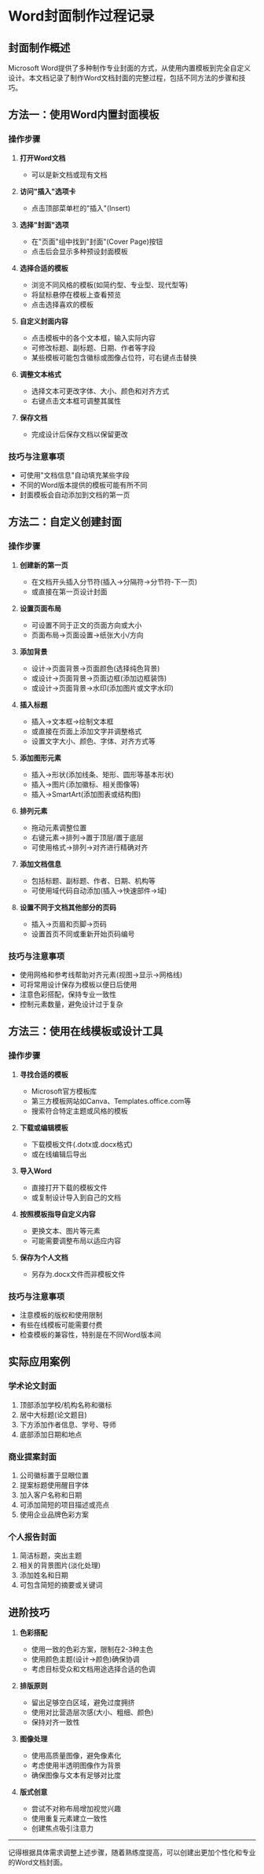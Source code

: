 # Word封面制作过程记录

## 封面制作概述

Microsoft Word提供了多种制作专业封面的方式，从使用内置模板到完全自定义设计。本文档记录了制作Word文档封面的完整过程，包括不同方法的步骤和技巧。

## 方法一：使用Word内置封面模板

### 操作步骤

1. **打开Word文档**
   - 可以是新文档或现有文档

2. **访问"插入"选项卡**
   - 点击顶部菜单栏的"插入"(Insert)

3. **选择"封面"选项**
   - 在"页面"组中找到"封面"(Cover Page)按钮
   - 点击后会显示多种预设封面模板

4. **选择合适的模板**
   - 浏览不同风格的模板(如简约型、专业型、现代型等)
   - 将鼠标悬停在模板上查看预览
   - 点击选择喜欢的模板

5. **自定义封面内容**
   - 点击模板中的各个文本框，输入实际内容
   - 可修改标题、副标题、日期、作者等字段
   - 某些模板可能包含徽标或图像占位符，可右键点击替换

6. **调整文本格式**
   - 选择文本可更改字体、大小、颜色和对齐方式
   - 右键点击文本框可调整其属性

7. **保存文档**
   - 完成设计后保存文档以保留更改

### 技巧与注意事项

- 可使用"文档信息"自动填充某些字段
- 不同的Word版本提供的模板可能有所不同
- 封面模板会自动添加到文档的第一页

## 方法二：自定义创建封面

### 操作步骤

1. **创建新的第一页**
   - 在文档开头插入分节符(插入→分隔符→分节符-下一页)
   - 或直接在第一页设计封面

2. **设置页面布局**
   - 可设置不同于正文的页面方向或大小
   - 页面布局→页面设置→纸张大小/方向

3. **添加背景**
   - 设计→页面背景→页面颜色(选择纯色背景)
   - 或设计→页面背景→页面边框(添加边框装饰)
   - 或设计→页面背景→水印(添加图片或文字水印)

4. **插入标题**
   - 插入→文本框→绘制文本框
   - 或直接在页面上添加文字并调整格式
   - 设置文字大小、颜色、字体、对齐方式等

5. **添加图形元素**
   - 插入→形状(添加线条、矩形、圆形等基本形状)
   - 插入→图片(添加徽标、相关图像等)
   - 插入→SmartArt(添加图表或结构图)

6. **排列元素**
   - 拖动元素调整位置
   - 右键元素→排列→置于顶层/置于底层
   - 可使用格式→排列→对齐进行精确对齐

7. **添加文档信息**
   - 包括标题、副标题、作者、日期、机构等
   - 可使用域代码自动添加(插入→快速部件→域)

8. **设置不同于文档其他部分的页码**
   - 插入→页眉和页脚→页码
   - 设置首页不同或重新开始页码编号

### 技巧与注意事项

- 使用网格和参考线帮助对齐元素(视图→显示→网格线)
- 可将常用设计保存为模板以便日后使用
- 注意色彩搭配，保持专业一致性
- 控制元素数量，避免设计过于复杂

## 方法三：使用在线模板或设计工具

### 操作步骤

1. **寻找合适的模板**
   - Microsoft官方模板库
   - 第三方模板网站如Canva、Templates.office.com等
   - 搜索符合特定主题或风格的模板

2. **下载或编辑模板**
   - 下载模板文件(.dotx或.docx格式)
   - 或在线编辑后导出

3. **导入Word**
   - 直接打开下载的模板文件
   - 或复制设计导入到自己的文档

4. **按照模板指导自定义内容**
   - 更换文本、图片等元素
   - 可能需要调整布局以适应内容

5. **保存为个人文档**
   - 另存为.docx文件而非模板文件

### 技巧与注意事项

- 注意模板的版权和使用限制
- 有些在线模板可能需要付费
- 检查模板的兼容性，特别是在不同Word版本间

## 实际应用案例

### 学术论文封面

1. 顶部添加学校/机构名称和徽标
2. 居中大标题(论文题目)
3. 下方添加作者信息、学号、导师
4. 底部添加日期和地点

### 商业提案封面

1. 公司徽标置于显眼位置
2. 提案标题使用醒目字体
3. 加入客户名称和日期
4. 可添加简短的项目描述或亮点
5. 使用企业品牌色彩方案

### 个人报告封面

1. 简洁标题，突出主题
2. 相关的背景图片(淡化处理)
3. 添加姓名和日期
4. 可包含简短的摘要或关键词

## 进阶技巧

1. **色彩搭配**
   - 使用一致的色彩方案，限制在2-3种主色
   - 使用颜色主题(设计→颜色)确保协调
   - 考虑目标受众和文档用途选择合适的色调

2. **排版原则**
   - 留出足够空白区域，避免过度拥挤
   - 使用对比营造层次感(大小、粗细、颜色)
   - 保持对齐一致性

3. **图像处理**
   - 使用高质量图像，避免像素化
   - 考虑使用半透明图像作为背景
   - 确保图像与文本有足够对比度

4. **版式创意**
   - 尝试不对称布局增加视觉兴趣
   - 使用重复元素建立一致性
   - 创建焦点吸引注意力

---

记得根据具体需求调整上述步骤，随着熟练度提高，可以创建出更加个性化和专业的Word文档封面。 